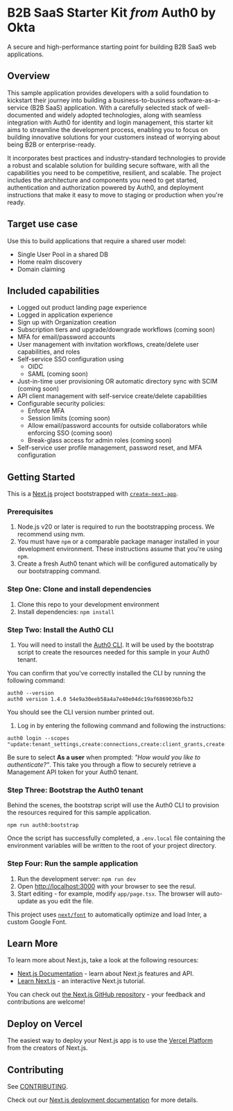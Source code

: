 # B2B SaaS Starter Kit *from* Auth0 by Okta

A secure and high-performance starting point for building B2B SaaS web applications.

## Overview

This sample application provides developers with a solid foundation to kickstart their journey into building a business-to-business software-as-a-service (B2B SaaS) application. With a carefully selected stack of well-documented and widely adopted technologies, along with seamless integration with Auth0 for identity and login management, this starter kit aims to streamline the development process, enabling you to focus on building innovative solutions for your customers instead of worrying about being B2B or enterprise-ready.

It incorporates best practices and industry-standard technologies to provide a robust and scalable solution for building secure software, with all the capabilities you need to be competitive, resilient, and scalable. The project includes the architecture and components you need to get started, authentication and authorization powered by Auth0, and deployment instructions that make it easy to move to staging or production when you're ready.

## Target use case

Use this to build applications that require a shared user model:
* Single User Pool in a shared DB
* Home realm discovery
* Domain claiming

## Included capabilities
* Logged out product landing page experience
* Logged in application experience
* Sign up with Organization creation
* Subscription tiers and upgrade/downgrade workflows (coming soon)
* MFA for email/password accounts
* User management with invitation workflows, create/delete user capabilities, and roles
* Self-service SSO configuration using
  * OIDC 
  * SAML (coming soon)
* Just-in-time user provisioning OR automatic directory sync with SCIM (coming soon)
* API client management with self-service create/delete capabilities
* Configurable security policies:
  * Enforce MFA
  * Session limits (coming soon)
  * Allow email/password accounts for outside collaborators while enforcing SSO (coming soon)
  * Break-glass access for admin roles (coming soon)
* Self-service user profile management, password reset, and MFA configuration

## Getting Started

This is a [Next.js](https://nextjs.org/) project bootstrapped with [`create-next-app`](https://github.com/vercel/next.js/tree/canary/packages/create-next-app). 

### Prerequisites
1. Node.js v20 or later is required to run the bootstrapping process. We recommend using nvm.
1. You must have `npm` or a comparable package manager installed in your development environment. These instructions assume that you're using `npm`.
1. Create a fresh Auth0 tenant which will be configured automatically by our bootstrapping command.

### Step One: Clone and install dependencies
1. Clone this repo to your development environment
1. Install dependencies: `npm install`

### Step Two: Install the Auth0 CLI
1. You will need to install the [Auth0 CLI](https://github.com/auth0/auth0-cli). It will be used by the bootstrap script to create the resources needed for this sample in your Auth0 tenant.

  You can confirm that you've correctly installed the CLI by running the following command:

  ```shell
  auth0 --version
  auth0 version 1.4.0 54e9a30eeb58a4a7e40e04dc19af6869036bfb32
  ```

  You should see the CLI version number printed out.

1. Log in by entering the following command and following the instructions:
  ```shell
  auth0 login --scopes "update:tenant_settings,create:connections,create:client_grants,create:email_templates,update:guardian_factors"
  ```

  Be sure to select **As a user** when prompted: *"How would you like to authenticate?"*. This take you through a flow to securely retrieve a Management API token for your Auth0 tenant.
 
### Step Three: Bootstrap the Auth0 tenant
Behind the scenes, the bootstrap script will use the Auth0 CLI to provision the resources required for this sample application.

```shell
npm run auth0:bootstrap
```

Once the script has successfully completed, a `.env.local` file containing the environment variables will be written to the root of your project directory.

### Step Four: Run the sample application
1. Run the development server: `npm run dev`
1. Open [http://localhost:3000](http://localhost:3000) with your browser to see the resul.
1. Start editing - for example, modify `app/page.tsx`. The browser will auto-update as you edit the file.

This project uses [`next/font`](https://nextjs.org/docs/basic-features/font-optimization) to automatically optimize and load Inter, a custom Google Font.

## Learn More

To learn more about Next.js, take a look at the following resources:

- [Next.js Documentation](https://nextjs.org/docs) - learn about Next.js features and API.
- [Learn Next.js](https://nextjs.org/learn) - an interactive Next.js tutorial.

You can check out [the Next.js GitHub repository](https://github.com/vercel/next.js/) - your feedback and contributions are welcome!

## Deploy on Vercel

The easiest way to deploy your Next.js app is to use the [Vercel Platform](https://vercel.com/new?utm_medium=default-template&filter=next.js&utm_source=create-next-app&utm_campaign=create-next-app-readme) from the creators of Next.js.

## Contributing
See [CONTRIBUTING](./CONTRIBUTING.md).

Check out our [Next.js deployment documentation](https://nextjs.org/docs/deployment) for more details.
